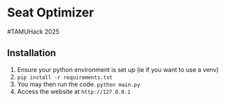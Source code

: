 # Seat Optimizer
#TAMUHack 2025

## Installation
1. Ensure your python environment is set up (ie if you want to use a venv)
2. `pip install -r requirements.txt`
3. You may then run the code. `python main.py`
4. Access the website at `http://127.0.0.1`
